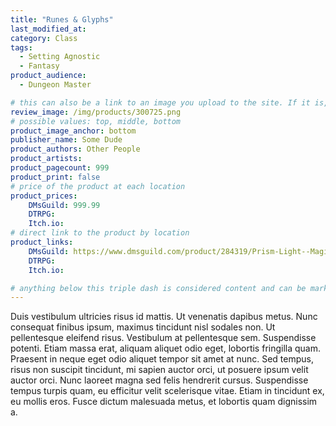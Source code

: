 ```yaml
---
title: "Runes & Glyphs"
last_modified_at:
category: Class
tags:
  - Setting Agnostic
  - Fantasy
product_audience:
  - Dungeon Master

# this can also be a link to an image you upload to the site. If it is, it must start with a "/" or be a full link
review_image: /img/products/300725.png
# possible values: top, middle, bottom
product_image_anchor: bottom
publisher_name: Some Dude
product_authors: Other People
product_artists:
product_pagecount: 999
product_print: false
# price of the product at each location
product_prices:
    DMsGuild: 999.99
    DTRPG:
    Itch.io:
# direct link to the product by location
product_links:
    DMsGuild: https://www.dmsguild.com/product/284319/Prism-Light--Magic?affiliate_id=1713687
    DTRPG:
    Itch.io:

# anything below this triple dash is considered content and can be markup or html. It should be fully HTML compatible as long as your tags are formatted correctly.
---
```


Duis vestibulum ultricies risus id mattis. Ut venenatis dapibus metus. Nunc consequat finibus ipsum, maximus tincidunt nisl sodales non. Ut pellentesque eleifend risus. Vestibulum at pellentesque sem. Suspendisse potenti. Etiam massa erat, aliquam aliquet odio eget, lobortis fringilla quam. Praesent in neque eget odio aliquet tempor sit amet at nunc. Sed tempus, risus non suscipit tincidunt, mi sapien auctor orci, ut posuere ipsum velit auctor orci. Nunc laoreet magna sed felis hendrerit cursus. Suspendisse tempus turpis quam, eu efficitur velit scelerisque vitae. Etiam in tincidunt ex, eu mollis eros. Fusce dictum malesuada metus, et lobortis quam dignissim a.
